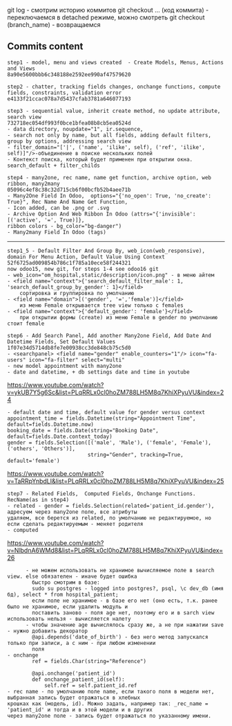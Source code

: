 git log - смотрим историю коммитов
git checkout … (код коммита) - переключаемся в detached режиме, можно смотреть
git checkout (branch_name) - возвращаемся

Commits content
----
	step1 - model, menu and views created  - Create Models, Menus, Actions and Views
    8a90e5600bbb6c348188e2592ee990af47579620

	step2 - chatter, tracking fields changes, onchange functions, compute fields, constraints, validation error
    e4133f21ccac078a7d5437cfab3781a646077193 

	step3 -	sequential value, inherit create method, no update attribute, search view 
    732718ec054df993f0bce1bfea08b8cb5ea0524d
    - data directory, noupdate="1", ir.sequence, 
    - search not only by name, but all fields, adding default filters, group by options, addressing search view
    - filter_domain="['|', ('name', 'ilike', self), ('ref', 'ilike', self)]"/>-объединение в поиске нескольких полей
    - Контекст поиска, который будет применен при открытии окна. search_default + filter_childs

    step4 - many2one, rec name, name get function, archive option, web ribbon, many2many
    05096c4ef8c38c32d715cb6f00bcfb52b4aee71b
    - Many2One Field In Odoo,  options="{'no_open': True, 'no_create': True}", Rec Name And Name Get Function, 
    - Icon added, can be .png or .svg 
    - Archive Option And Web Ribbon In Odoo (attrs="{'invisible': [('active', '=', True)]},
    ribbon colors - bg_color="bg-danger")
    - Many2many Field In Odoo (tags)
----
    step1_5 - Default Filter And Group By, web_icon(web_responsive), domain For Menu Action, Default Value Using Context
    52f6725ad009854b786c1f785a10ece58f244321
    now odoo15, new git, for steps 1-4 see odoo16 git
    - web_icon="om_hospital,static/description/icon.png" - в меню айтем
    - <field name="context">{'search_default_filter_male': 1, 'search_default_group_by_gender': 1}</field>
        сортировка и группировка по умолчанию
    - <field name="domain">[('gender', '=','female')]</field>
        из меню Female открывается tree view только c females
    - <field name="context">{'default_gender': 'female'}</field>
        при открытии формы (create) из меню Female в gender по умолчанию стоит female

    step6 - Add Search Panel, Add another Many2one Field, Add Date And Datetime Fields, Set Default Values
    1f07e34d5714db8fe7e00938cc3de848cb75c5d0
    - <searchpanel> <field name="gender" enable_counters="1"/> icon="fa-users" icon="fa-filter" select="multi"
    - new model appointment with many2one
    - date and datetime, + db settings date and time in youtube
https://www.youtube.com/watch?v=ykUB7Y5g6Sc&list=PLqRRLx0cl0hoZM788LH5M8q7KhiXPyuVU&index=24

    - default date and time, default value for gender versus context
    appointment_time = fields.Datetime(string="Appointment Time", default=fields.Datetime.now)
    booking_date = fields.Date(string="Booking Date", default=fields.Date.context_today)
    gender = fields.Selection([('male', 'Male'), ('female', 'Female'), ('others', 'Others')],
                              string="Gender", tracking=True, default='female')
https://www.youtube.com/watch?v=TaRRpYnbdLI&list=PLqRRLx0cl0hoZM788LH5M8q7KhiXPyuVU&index=25

    step7 - Related Fields,  Computed Fields, Onchange Functions. RecName(as in step4)
    - related - gender = fields.Selection(related='patient_id.gender'), адресуем через many2one поле, все атрибуты
    удаляем, все берется из related, по умолчанию не редактируемое, но если сделать редактируемым - меняет родителя
    - сomputed
https://www.youtube.com/watch?v=NlbdnA6WMd8&list=PLqRRLx0cl0hoZM788LH5M8q7KhiXPyuVU&index=26

          - не можем использовать не хранимое вычисляемое поле в search view. else обязателен - иначе будет ошибка
            быстро смотрим в базе:
            sudo su postgres - logged into postgres?, psql, \c dev_db (имя бд), select * from hospital_patient;
            если поле не хранимое - в базе его нет (оно есть, т.к. ранее было не хранимое, если удалить модуль и 
            поставить заново - поля age нет, поэтому его и в sarch view использовать нельзя - вычисляется налету
          - чтобы значение age вычислялось сразу же, а не при нажатии save - нужно добавить декоратор 
            @api.depends('date_of_birth') - без него метод запускался только при записи, а с ним - при любом изменении 
            поля
    - onchange
            ref = fields.Char(string="Reference")

            @api.onchange('patient_id')
            def onchange_patient_id(self):
                self.ref = self.patient_id.ref
    - rec name - по умолчанию поле name, если такого поля в модели нет, выбранная запись будет отражаться в хлебных 
    крошках как (модель, id). Можно задать, например так: _rec_name = 'patient_id' и тогда и в этой модели и в других 
    через many2one поле - запись будет отражаться по указанному имени. 
        
        


